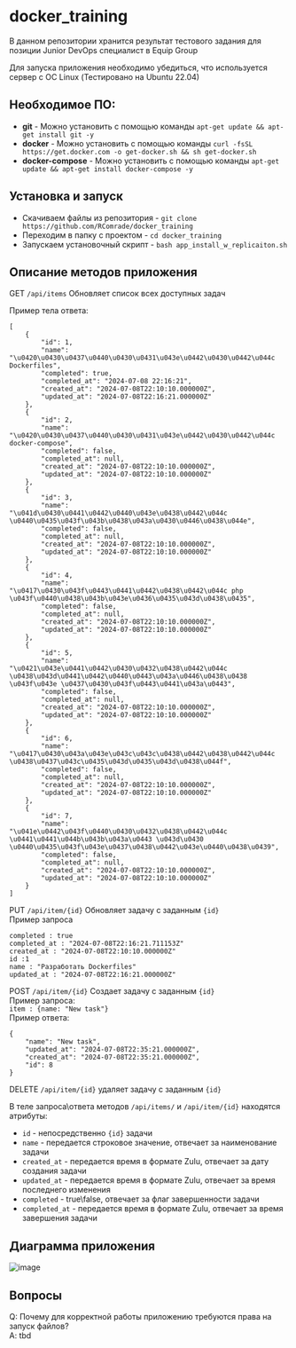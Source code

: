 # docker_training
В данном репозитории хранится результат тестового задания для позиции Junior DevOps специалист в Equip Group

Для запуска приложения необходимо убедиться, что используется сервер с ОС Linux (Тестировано на Ubuntu 22.04) 

## Необходимое ПО:
+ **git** - Можно установить с помощью команды `apt-get update && apt-get install git -y`  <br />
+ **docker** - Можно установить с помощью команды `curl -fsSL https://get.docker.com -o get-docker.sh && sh get-docker.sh`  <br />
+ **docker-compose** - Можно установить с помощью команды `apt-get update && apt-get install docker-compose -y`  <br />

## Установка и запуск 
+ Скачиваем файлы из репозитория - `git clone https://github.com/RComrade/docker_training` <br />
+ Переходим в папку с проектом - `cd docker_training` <br />
+ Запускаем установочный скрипт - `bash app_install_w_replicaiton.sh` <br />

## Описание методов приложения
GET `/api/items` Обновляет список всех доступных задач <br />

Пример тела ответа:
```
[
    {
        "id": 1,
        "name": "\u0420\u0430\u0437\u0440\u0430\u0431\u043e\u0442\u0430\u0442\u044c Dockerfiles",
        "completed": true,
        "completed_at": "2024-07-08 22:16:21",
        "created_at": "2024-07-08T22:10:10.000000Z",
        "updated_at": "2024-07-08T22:16:21.000000Z"
    },
    {
        "id": 2,
        "name": "\u0420\u0430\u0437\u0440\u0430\u0431\u043e\u0442\u0430\u0442\u044c docker-compose",
        "completed": false,
        "completed_at": null,
        "created_at": "2024-07-08T22:10:10.000000Z",
        "updated_at": "2024-07-08T22:10:10.000000Z"
    },
    {
        "id": 3,
        "name": "\u041d\u0430\u0441\u0442\u0440\u043e\u0438\u0442\u044c \u0440\u0435\u043f\u043b\u0438\u043a\u0430\u0446\u0438\u044e",
        "completed": false,
        "completed_at": null,
        "created_at": "2024-07-08T22:10:10.000000Z",
        "updated_at": "2024-07-08T22:10:10.000000Z"
    },
    {
        "id": 4,
        "name": "\u0417\u0430\u043f\u0443\u0441\u0442\u0438\u0442\u044c php \u043f\u0440\u0438\u043b\u043e\u0436\u0435\u043d\u0438\u0435",
        "completed": false,
        "completed_at": null,
        "created_at": "2024-07-08T22:10:10.000000Z",
        "updated_at": "2024-07-08T22:10:10.000000Z"
    },
    {
        "id": 5,
        "name": "\u0421\u043e\u0441\u0442\u0430\u0432\u0438\u0442\u044c \u0438\u043d\u0441\u0442\u0440\u0443\u043a\u0446\u0438\u0438 \u043f\u043e \u0437\u0430\u043f\u0443\u0441\u043a\u0443",
        "completed": false,
        "completed_at": null,
        "created_at": "2024-07-08T22:10:10.000000Z",
        "updated_at": "2024-07-08T22:10:10.000000Z"
    },
    {
        "id": 6,
        "name": "\u0417\u0430\u043a\u043e\u043c\u043c\u0438\u0442\u0438\u0442\u044c \u0438\u0437\u043c\u0435\u043d\u0435\u043d\u0438\u044f",
        "completed": false,
        "completed_at": null,
        "created_at": "2024-07-08T22:10:10.000000Z",
        "updated_at": "2024-07-08T22:10:10.000000Z"
    },
    {
        "id": 7,
        "name": "\u041e\u0442\u043f\u0440\u0430\u0432\u0438\u0442\u044c \u0441\u0441\u044b\u043b\u043a\u0443 \u043d\u0430 \u0440\u0435\u043f\u043e\u0437\u0438\u0442\u043e\u0440\u0438\u0439",
        "completed": false,
        "completed_at": null,
        "created_at": "2024-07-08T22:10:10.000000Z",
        "updated_at": "2024-07-08T22:10:10.000000Z"
    }
]
```


PUT `/api/item/{id}` Обновляет задачу с заданным `{id}` <br />
Пример запроса
```
completed : true
completed_at : "2024-07-08T22:16:21.711153Z"
created_at : "2024-07-08T22:10:10.000000Z"
id :1
name : "Разработать Dockerfiles"
updated_at : "2024-07-08T22:16:21.000000Z"
```
POST `/api/item/{id}` Создает задачу с заданным `{id}`  <br />
Пример запроса:  <br />
`item : {name: "New task"}`  <br />
Пример ответа:
```
{
    "name": "New task",
    "updated_at": "2024-07-08T22:35:21.000000Z",
    "created_at": "2024-07-08T22:35:21.000000Z",
    "id": 8
}
```
DELETE `/api/item/{id}` удаляет задачу с заданным `{id}`


В теле запроса\ответа методов `/api/items/` и `/api/item/{id}` находятся атрибуты: <br />
+ `id` - непосредственно `{id}` задачи <br />
+ `name` - передается строковое значение, отвечает за наименование задачи <br />
+ `created_at`  - передается время в формате Zulu, отвечает за дату создания задачи <br />
+ `updated_at` - передается время в формате Zulu, отвечает за время последнего изменения <br />
+ `completed` - true\false, отвечает за флаг завершенности задачи <br />
+ `completed_at` - передается время в формате Zulu, отвечает за время завершения задачи <br />

## Диаграмма приложения <br />
![image](https://github.com/RComrade/docker_training/assets/46085502/6ff4039a-a36e-424f-8d35-eafe4f06f3b0)

## Вопросы <br />
Q: Почему для корректной работы приложению требуются права на запуск файлов? <br />
A: tbd


